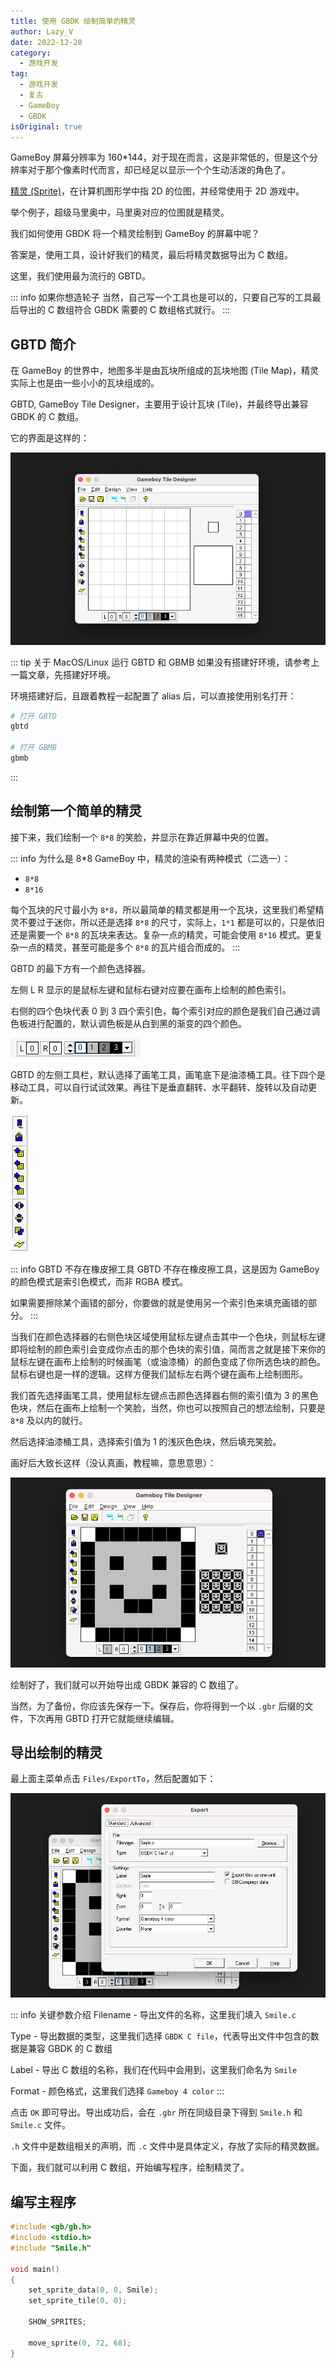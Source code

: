 ```yaml
---
title: 使用 GBDK 绘制简单的精灵
author: Lazy_V
date: 2022-12-20
category:
  - 游戏开发
tag:
  - 游戏开发
  - 复古
  - GameBoy
  - GBDK
isOriginal: true
---
```


GameBoy 屏幕分辨率为 160*144，对于现在而言，这是非常低的，但是这个分辨率对于那个像素时代而言，却已经足以显示一个个生动活泼的角色了。

[精灵 (Sprite)](https://en.wikipedia.org/wiki/Sprite_(computer_graphics))，在计算机图形学中指 2D 的位图，并经常使用于 2D 游戏中。

举个例子，超级马里奥中，马里奥对应的位图就是精灵。

我们如何使用 GBDK 将一个精灵绘制到 GameBoy 的屏幕中呢？

<!-- more -->

答案是，使用工具，设计好我们的精灵，最后将精灵数据导出为 C 数组。

这里，我们使用最为流行的 GBTD。

::: info 如果你想造轮子
当然，自己写一个工具也是可以的，只要自己写的工具最后导出的 C 数组符合 GBDK 需要的 C 数组格式就行。
:::

## GBTD 简介

在 GameBoy 的世界中，地图多半是由瓦块所组成的瓦块地图 (Tile Map)，精灵实际上也是由一些小小的瓦块组成的。

GBTD, GameBoy Tile Designer，主要用于设计瓦块 (Tile)，并最终导出兼容 GBDK 的 C 数组。

它的界面是这样的：

![GBTD 的界面](./images/gbtd_interface_01.png)

::: tip 关于 MacOS/Linux 运行 GBTD 和 GBMB
如果没有搭建好环境，请参考上一篇文章，先搭建好环境。

环境搭建好后，且跟着教程一起配置了 alias 后，可以直接使用别名打开：

```bash
# 打开 GBTD
gbtd

# 打开 GBMB
gbmb
```

:::

## 绘制第一个简单的精灵

接下来，我们绘制一个 `8*8` 的笑脸，并显示在靠近屏幕中央的位置。

::: info 为什么是 8*8
GameBoy 中，精灵的渲染有两种模式（二选一）：

- `8*8`
- `8*16`

每个瓦块的尺寸最小为 `8*8`，所以最简单的精灵都是用一个瓦块，这里我们希望精灵不要过于迷你，所以还是选择 `8*8` 的尺寸，实际上，`1*1` 都是可以的，只是依旧还是需要一个 `8*8` 的瓦块来表达。复杂一点的精灵，可能会使用 `8*16` 模式。更复杂一点的精灵，甚至可能是多个 `8*8` 的瓦片组合而成的。
:::

GBTD 的最下方有一个颜色选择器。

左侧 L R 显示的是鼠标左键和鼠标右键对应要在画布上绘制的颜色索引。

右侧的四个色块代表 0 到 3 四个索引色，每个索引对应的颜色是我们自己通过调色板进行配置的，默认调色板是从白到黑的渐变的四个颜色。

![GBTD 颜色选择器](./images/gbtd_color_picker.png)

GBTD 的左侧工具栏，默认选择了画笔工具，画笔底下是油漆桶工具。往下四个是移动工具，可以自行试试效果。再往下是垂直翻转、水平翻转、旋转以及自动更新。

![GBTD 左侧工具栏](./images/gbtd_left_toolbar.png)

::: info GBTD 不存在橡皮擦工具
GBTD 不存在橡皮擦工具，这是因为 GameBoy 的颜色模式是索引色模式，而非 RGBA 模式。

如果需要擦除某个画错的部分，你要做的就是使用另一个索引色来填充画错的部分。
:::

当我们在颜色选择器的右侧色块区域使用鼠标左键点击其中一个色块，则鼠标左键即将绘制的颜色索引会变成你点击的那个色块的索引值，简而言之就是接下来你的鼠标左键在画布上绘制的时候画笔（或油漆桶）的颜色变成了你所选色块的颜色。鼠标右键也是一样的逻辑。这样方便我们鼠标左右两个键在画布上绘制图形。

我们首先选择画笔工具，使用鼠标左键点击颜色选择器右侧的索引值为 3 的黑色色块，然后在画布上绘制一个笑脸，当然，你也可以按照自己的想法绘制，只要是 `8*8` 及以内的就行。

然后选择油漆桶工具，选择索引值为 1 的浅灰色色块，然后填充笑脸。

画好后大致长这样（没认真画，教程嘛，意思意思）：

![第一个精灵：笑脸](./images/first_sprite_smile_face.png)

绘制好了，我们就可以开始导出成 GBDK 兼容的 C 数组了。

当然，为了备份，你应该先保存一下。保存后，你将得到一个以 `.gbr` 后缀的文件，下次再用 GBTD 打开它就能继续编辑。

## 导出绘制的精灵

最上面主菜单点击 `Files/ExportTo`，然后配置如下：

![导出笑脸为 GBDK 支持的 C 数组](./images/export_smile_face_as_gbdk_c_array.png)

::: info 关键参数介绍
Filename - 导出文件的名称，这里我们填入 `Smile.c`

Type - 导出数据的类型，这里我们选择 `GBDK C file`，代表导出文件中包含的数据是兼容 GBDK 的 C 数组

Label - 导出 C 数组的名称，我们在代码中会用到，这里我们命名为 `Smile`

Format - 颜色格式，这里我们选择 `Gameboy 4 color`
:::

点击 `OK` 即可导出。导出成功后，会在 `.gbr` 所在同级目录下得到 `Smile.h` 和 `Smile.c` 文件。

`.h` 文件中是数组相关的声明，而 `.c` 文件中是具体定义，存放了实际的精灵数据。

下面，我们就可以利用 C 数组，开始编写程序，绘制精灵了。

## 编写主程序

```c
#include <gb/gb.h>
#include <stdio.h>
#include "Smile.h"

void main()
{
    set_sprite_data(0, 0, Smile);
    set_sprite_tile(0, 0);

    SHOW_SPRITES;

    move_sprite(0, 72, 68);
}
```